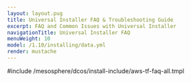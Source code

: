 ```yaml
---
layout: layout.pug
title: Universal Installer FAQ & Troubleshooting Guide
excerpt: FAQ and Common Issues with Universal Installer
navigationTitle: Universal Installer FAQ
menuWeight: 10
model: /1.10/installing/data.yml
render: mustache
---
```


#include /mesosphere/dcos/install-include/aws-tf-faq-all.tmpl
